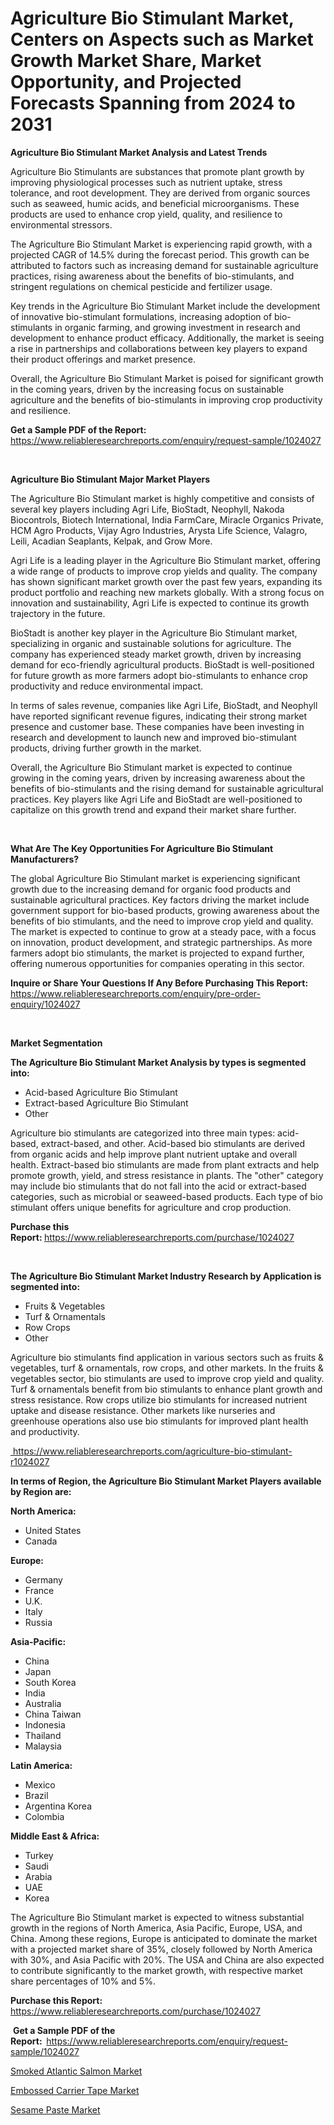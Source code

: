 <p><h1>Agriculture Bio Stimulant Market, Centers on Aspects such as Market Growth Market Share, Market Opportunity, and Projected Forecasts Spanning from 2024 to 2031</h1></p><p><strong>Agriculture Bio Stimulant Market Analysis and Latest Trends</strong></p>
<p><p>Agriculture Bio Stimulants are substances that promote plant growth by improving physiological processes such as nutrient uptake, stress tolerance, and root development. They are derived from organic sources such as seaweed, humic acids, and beneficial microorganisms. These products are used to enhance crop yield, quality, and resilience to environmental stressors.</p><p>The Agriculture Bio Stimulant Market is experiencing rapid growth, with a projected CAGR of 14.5% during the forecast period. This growth can be attributed to factors such as increasing demand for sustainable agriculture practices, rising awareness about the benefits of bio-stimulants, and stringent regulations on chemical pesticide and fertilizer usage.</p><p>Key trends in the Agriculture Bio Stimulant Market include the development of innovative bio-stimulant formulations, increasing adoption of bio-stimulants in organic farming, and growing investment in research and development to enhance product efficacy. Additionally, the market is seeing a rise in partnerships and collaborations between key players to expand their product offerings and market presence.</p><p>Overall, the Agriculture Bio Stimulant Market is poised for significant growth in the coming years, driven by the increasing focus on sustainable agriculture and the benefits of bio-stimulants in improving crop productivity and resilience.</p></p>
<p><strong>Get a Sample PDF of the Report:&nbsp;</strong> <a href="https://www.reliableresearchreports.com/enquiry/request-sample/1024027">https://www.reliableresearchreports.com/enquiry/request-sample/1024027</a></p>
<p>&nbsp;</p>
<p><strong>Agriculture Bio Stimulant Major Market Players</strong></p>
<p><p>The Agriculture Bio Stimulant market is highly competitive and consists of several key players including Agri Life, BioStadt, Neophyll, Nakoda Biocontrols, Biotech International, India FarmCare, Miracle Organics Private, HCM Agro Products, Vijay Agro Industries, Arysta Life Science, Valagro, Leili, Acadian Seaplants, Kelpak, and Grow More.</p><p>Agri Life is a leading player in the Agriculture Bio Stimulant market, offering a wide range of products to improve crop yields and quality. The company has shown significant market growth over the past few years, expanding its product portfolio and reaching new markets globally. With a strong focus on innovation and sustainability, Agri Life is expected to continue its growth trajectory in the future.</p><p>BioStadt is another key player in the Agriculture Bio Stimulant market, specializing in organic and sustainable solutions for agriculture. The company has experienced steady market growth, driven by increasing demand for eco-friendly agricultural products. BioStadt is well-positioned for future growth as more farmers adopt bio-stimulants to enhance crop productivity and reduce environmental impact.</p><p>In terms of sales revenue, companies like Agri Life, BioStadt, and Neophyll have reported significant revenue figures, indicating their strong market presence and customer base. These companies have been investing in research and development to launch new and improved bio-stimulant products, driving further growth in the market.</p><p>Overall, the Agriculture Bio Stimulant market is expected to continue growing in the coming years, driven by increasing awareness about the benefits of bio-stimulants and the rising demand for sustainable agricultural practices. Key players like Agri Life and BioStadt are well-positioned to capitalize on this growth trend and expand their market share further.</p></p>
<p>&nbsp;</p>
<p><strong>What Are The Key Opportunities For Agriculture Bio Stimulant Manufacturers?</strong></p>
<p><p>The global Agriculture Bio Stimulant market is experiencing significant growth due to the increasing demand for organic food products and sustainable agricultural practices. Key factors driving the market include government support for bio-based products, growing awareness about the benefits of bio stimulants, and the need to improve crop yield and quality. The market is expected to continue to grow at a steady pace, with a focus on innovation, product development, and strategic partnerships. As more farmers adopt bio stimulants, the market is projected to expand further, offering numerous opportunities for companies operating in this sector.</p></p>
<p><strong>Inquire or Share Your Questions If Any Before Purchasing This Report:</strong> <a href="https://www.reliableresearchreports.com/enquiry/pre-order-enquiry/1024027">https://www.reliableresearchreports.com/enquiry/pre-order-enquiry/1024027</a></p>
<p>&nbsp;</p>
<p><strong>Market Segmentation</strong></p>
<p><strong>The Agriculture Bio Stimulant Market Analysis by types is segmented into:</strong></p>
<p><ul><li>Acid-based Agriculture Bio Stimulant</li><li>Extract-based Agriculture Bio Stimulant</li><li>Other</li></ul></p>
<p><p>Agriculture bio stimulants are categorized into three main types: acid-based, extract-based, and other. Acid-based bio stimulants are derived from organic acids and help improve plant nutrient uptake and overall health. Extract-based bio stimulants are made from plant extracts and help promote growth, yield, and stress resistance in plants. The "other" category may include bio stimulants that do not fall into the acid or extract-based categories, such as microbial or seaweed-based products. Each type of bio stimulant offers unique benefits for agriculture and crop production.</p></p>
<p><strong>Purchase this Report:&nbsp;</strong><a href="https://www.reliableresearchreports.com/purchase/1024027">https://www.reliableresearchreports.com/purchase/1024027</a></p>
<p>&nbsp;</p>
<p><strong>The Agriculture Bio Stimulant Market Industry Research by Application is segmented into:</strong></p>
<p><ul><li>Fruits & Vegetables</li><li>Turf & Ornamentals</li><li>Row Crops</li><li>Other</li></ul></p>
<p><p>Agriculture bio stimulants find application in various sectors such as fruits & vegetables, turf & ornamentals, row crops, and other markets. In the fruits & vegetables sector, bio stimulants are used to improve crop yield and quality. Turf & ornamentals benefit from bio stimulants to enhance plant growth and stress resistance. Row crops utilize bio stimulants for increased nutrient uptake and disease resistance. Other markets like nurseries and greenhouse operations also use bio stimulants for improved plant health and productivity.</p></p>
<p><a href="https://www.reliableresearchreports.com/agriculture-bio-stimulant-r1024027">&nbsp;https://www.reliableresearchreports.com/agriculture-bio-stimulant-r1024027</a></p>
<p><strong>In terms of Region, the Agriculture Bio Stimulant Market Players available by Region are:</strong></p>
<p>
    <p> <strong> North America: </strong>
        <ul>
            <li>United States</li>
            <li>Canada</li>
        </ul>
        </p> 
    <p> <strong> Europe: </strong>
        <ul>
            <li>Germany</li>
            <li>France</li>
            <li>U.K.</li>
            <li>Italy</li>
            <li>Russia</li>
        </ul>
        </p> 
    <p> <strong> Asia-Pacific: </strong>
        <ul>
            <li>China</li>
            <li>Japan</li>
            <li>South Korea</li>
            <li>India</li>
            <li>Australia</li>
            <li>China Taiwan</li>
            <li>Indonesia</li>
            <li>Thailand</li>
            <li>Malaysia</li>
        </ul>
        </p> 
    <p> <strong> Latin America: </strong>
        <ul>
            <li>Mexico</li>
            <li>Brazil</li>
            <li>Argentina Korea</li>
            <li>Colombia</li>
        </ul>
        </p> 
    <p> <strong> Middle East & Africa: </strong>
        <ul>
            <li>Turkey</li>
            <li>Saudi</li>
            <li>Arabia</li>
            <li>UAE</li>
            <li>Korea</li>
        </ul>
    </p>
    </p>
<p><p>The Agriculture Bio Stimulant market is expected to witness substantial growth in the regions of North America, Asia Pacific, Europe, USA, and China. Among these regions, Europe is anticipated to dominate the market with a projected market share of 35%, closely followed by North America with 30%, and Asia Pacific with 20%. The USA and China are also expected to contribute significantly to the market growth, with respective market share percentages of 10% and 5%.</p></p>
<p><strong>Purchase this Report: </strong><a href="https://www.reliableresearchreports.com/purchase/1024027">https://www.reliableresearchreports.com/purchase/1024027</a></p>
<p>&nbsp;<strong>Get a Sample PDF of the Report:&nbsp;&nbsp;</strong><a href="https://www.reliableresearchreports.com/enquiry/request-sample/1024027">https://www.reliableresearchreports.com/enquiry/request-sample/1024027</a></p>
<p><strong></strong></p>
<p><p><a href="https://www.linkedin.com/pulse/smoked-atlantic-salmon-market-exploring-share-trends-future-fnupf">Smoked Atlantic Salmon Market</a></p><p><a href="https://www.linkedin.com/pulse/embossed-carrier-tape-market-key-successful-business-4hure">Embossed Carrier Tape Market</a></p><p><a href="https://www.linkedin.com/pulse/sesame-paste-market-trends-forecast-competitive-analysis-2031-n7ksf">Sesame Paste Market</a></p></p>